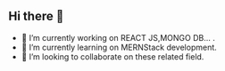 ## Hi there 👋
- 🔭 I’m currently working on REACT JS,MONGO DB... .
- 🌱 I’m currently learning  on  MERNStack development.
- 👯 I’m looking to collaborate on these related field.

